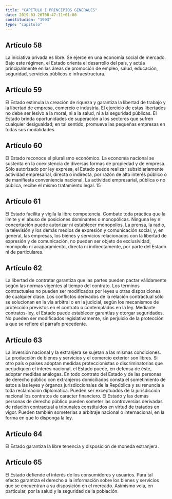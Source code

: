 ```yaml
---
title: "CAPITULO I PRINCIPIOS GENERALES"
date: 2019-03-26T08:47:11+01:00
constitucion: "1993"
type: "capitulo"
---
```


## Artículo 58

La iniciativa privada es libre. Se ejerce en una economía social de mercado. Bajo este régimen, el Estado orienta el desarrollo del país, y actúa principalmente en las áreas de promoción de empleo, salud, educación, seguridad, servicios públicos e infraestructura. 

## Artículo 59

El Estado estimula la creación de riqueza y garantiza la libertad de trabajo y la libertad de empresa, comercio e industria. El ejercicio de estas libertades no debe ser lesivo a la moral, ni a la salud, ni a la seguridad públicas. El Estado brinda oportunidades de superación a los sectores que sufren cualquier desigualdad; en tal sentido, promueve las pequeñas empresas en todas sus modalidades. 

## Artículo 60

El Estado reconoce el pluralismo económico. La economía nacional se sustenta en la coexistencia de diversas formas de propiedad y de empresa. Sólo autorizado por ley expresa, el Estado puede realizar subsidiariamente actividad empresarial, directa o indirecta, por razón de alto interés público o de manifiesta conveniencia nacional. La actividad empresarial, pública o no pública, recibe el mismo tratamiento legal. 15 

## Artículo 61

El Estado facilita y vigila la libre competencia. Combate toda práctica que la limite y el abuso de posiciones dominantes o monopólicas. Ninguna ley ni concertación puede autorizar ni establecer monopolios. La prensa, la radio, la televisión y los demás medios de expresión y comunicación social; y, en general, las empresas, los bienes y servicios relacionados con la libertad de expresión y de comunicación, no pueden ser objeto de exclusividad, monopolio ni acaparamiento, directa ni indirectamente, por parte del Estado ni de particulares. 

## Artículo 62

La libertad de contratar garantiza que las partes pueden pactar válidamente según las normas vigentes al tiempo del contrato. Los términos contractuales no pueden ser modificados por leyes u otras disposiciones de cualquier clase. Los conflictos derivados de la relación contractual sólo se solucionan en la vía arbitral o en la judicial, según los mecanismos de protección previstos en el contrato o contemplados en la ley. Mediante contratos-ley, el Estado puede establecer garantías y otorgar seguridades. No pueden ser modificados legislativamente, sin perjuicio de la protección a que se refiere el párrafo precedente. 

## Artículo 63

La inversión nacional y la extranjera se sujetan a las mismas condiciones. La producción de bienes y servicios y el comercio exterior son libres. Si otro país o países adoptan medidas proteccionistas o discriminatorias que perjudiquen el interés nacional, el Estado puede, en defensa de éste, adoptar medidas análogas. En todo contrato del Estado y de las personas de derecho público con extranjeros domiciliados consta el sometimiento de éstos a las leyes y órganos jurisdiccionales de la República y su renuncia a toda reclamación diplomática. Pueden ser exceptuados de la jurisdicción nacional los contratos de carácter financiero. El Estado y las demás personas de derecho público pueden someter las controversias derivadas de relación contractual a tribunales constituidos en virtud de tratados en vigor. Pueden también someterlas a arbitraje nacional o internacional, en la forma en que lo disponga la ley. 

## Artículo 64

El Estado garantiza la libre tenencia y disposición de moneda extranjera. 

## Artículo 65

El Estado defiende el interés de los consumidores y usuarios. Para tal efecto garantiza el derecho a la información sobre los bienes y servicios que se encuentran a su disposición en el mercado. Asimismo vela, en particular, por la salud y la seguridad de la población.  

